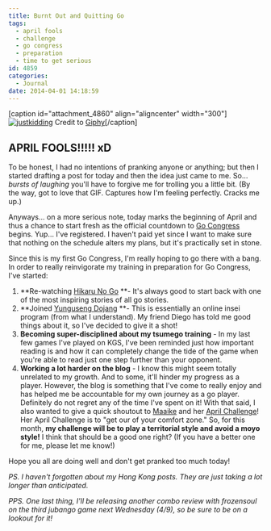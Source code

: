 ```yaml
---
title: Burnt Out and Quitting Go
tags:
  - april fools
  - challenge
  - go congress
  - preparation
  - time to get serious
id: 4859
categories:
  - Journal
date: 2014-04-01 14:18:59
---
```


[caption id="attachment_4860" align="aligncenter" width="300"][![justkidding](http://www.bengozen.com/wp-content/uploads/2014/04/justkidding.gif)](http://www.bengozen.com/wp-content/uploads/2014/04/justkidding.gif) Credit to [Giphy](http://giphy.com/gifs/11RUijoqnc1yJW)[/caption]

## **APRIL FOOLS!!!!! xD**

To be honest, I had no intentions of pranking anyone or anything; but then I started drafting a post for today and then the idea just came to me. So... *bursts of laughing* you'll have to forgive me for trolling you a little bit. (By the way, got to love that GIF. Captures how I'm feeling perfectly. Cracks me up.)

Anyways... on a more serious note, today marks the beginning of April and thus a chance to start fresh as the official countdown to [Go Congress](http://www.gocongress.org "Go Congress Official Site") begins. Yup... I've registered. I haven't paid yet since I want to make sure that nothing on the schedule alters my plans, but it's practically set in stone.

Since this is my first Go Congress, I'm really hoping to go there with a bang. In order to really reinvigorate my training in preparation for Go Congress, I've started:

1.  **Re-watching [Hikaru No Go](http://en.wikipedia.org/wiki/Hikaru_no_Go "Hikaru no Go Wikipedia ") **- It's always good to start back with one of the most inspiring stories of all go stories.
2.  **Joined [Yunguseng Dojang](http://www.yunguseng.com "Yunguseng Dojang Official Site") **- This is essentially an online insei program (from what I understand). My friend Diego has told me good things about it, so I've decided to give it a shot!
3.  **Becoming super-disciplined about my tsumego training** - In my last few games I've played on KGS, I've been reminded just how important reading is and how it can completely change the tide of the game when you're able to read just one step further than your opponent.
4.  **Working a lot harder on the blog** - I know this might seem totally unrelated to my growth. And to some, it'll hinder my progress as a player. However, the blog is something that I've come to really enjoy and has helped me be accountable for my own journey as a go player. Definitely do not regret any of the time I've spent on it!
With that said, I also wanted to give a quick shoutout to [Maaike](https://twitter.com/My8ke "Maaike") and her [April Challenge](http://thegochallenge.blogspot.com/2014/04/april-challenge.html?utm_source=twitterfeed&amp;utm_medium=twitter "Maaike")! Her April Challenge is to "get our of your comfort zone." So, for this month, **my challenge will be to play a territorial style and avoid a moyo style!** I think that should be a good one right? (If you have a better one for me, please let me know!)

Hope you all are doing well and don't get pranked too much today!

_PS. I haven't forgotten about my Hong Kong posts. They are just taking a lot longer than anticipated._

_PPS. One last thing, I'll be releasing another combo review with frozensoul on the third jubango game next Wednesday (4/9), so be sure to be on a lookout for it!_